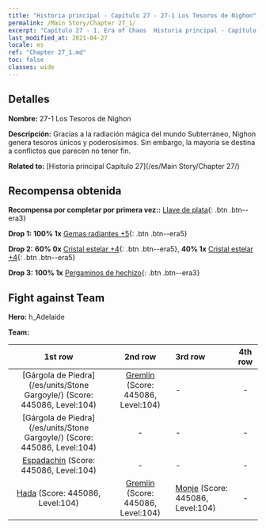 ```yaml
---
title: "Historia principal - Capítulo 27 - 27-1 Los Tesoros de Nighon"
permalink: /Main Story/Chapter 27_1/
excerpt: "Capítulo 27 - 1. Era of Chaos  Historia principal - Capítulo 27_1. 27-1 Los Tesoros de Nighon"
last_modified_at: 2021-04-27
locale: es
ref: "Chapter 27_1.md"
toc: false
classes: wide
---
```


## Detalles

 **Nombre:** 27-1 Los Tesoros de Nighon

 **Descripción:** Gracias a la radiación mágica del mundo Subterráneo, Nighon genera tesoros únicos y poderosísimos. Sin embargo, la mayoría se destina a conflictos que parecen no tener fin.

 **Related to:** [Historia principal Capítulo 27](/es/Main Story/Chapter 27/)

## Recompensa obtenida

 **Recompensa por completar por primera vez::** [Llave de plata](/ItemsES/con_693/){: .btn .btn--era3}

 **Drop 1:** **100% 1x** [Gemas radiantes +5](/ItemsES/mat_100/){: .btn .btn--era5}

 **Drop 2:** **60% 0x** [Cristal estelar +4](/ItemsES/mat_94/){: .btn .btn--era5}, **40% 1x** [Cristal estelar +4](/ItemsES/mat_94/){: .btn .btn--era5}

 **Drop 3:** **100% 1x** [Pergaminos de hechizo](/ItemsES/con_694/){: .btn .btn--era3}


## Fight against Team
 **Hero:** h_Adelaide

 **Team:**


  | 1st row | 2nd row | 3rd row | 4th row |
  |:----:|:----:|:----|:----:|
  | [Gárgola de Piedra](/es/units/Stone Gargoyle/) (Score: 445086, Level:104)  | [Gremlin](/es/units/Gremlin/) (Score: 445086, Level:104)  | - | - |
  | [Gárgola de Piedra](/es/units/Stone Gargoyle/) (Score: 445086, Level:104)  | - | - | - |
  | [Espadachín](/es/units/Swordsman/) (Score: 445086, Level:104)  | - | - | - |
  | [Hada](/es/units/Sprite/) (Score: 445086, Level:104)  | [Gremlin](/es/units/Gremlin/) (Score: 445086, Level:104)  | [Monje](/es/units/Monk/) (Score: 445086, Level:104)  | - |


